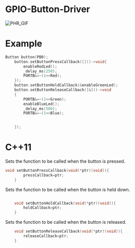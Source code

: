 # GPIO-Button-Driver


![PHR_GIF](https://github.com/hammerinformation/ue-fps/assets/51826786/8e84d4cb-a346-4ceb-bfcd-ec31ce09ec52)





# Example

```cpp
Button button(PB0);
	button.setButtonPressCallback([]()->void{
		enableRedLed();
		_delay_ms(250);
		PORTB&=~(1<<Red);
	});
	button.setButtonHoldCallback(&enableGreenLed);
	button.setButtonReleaseCallback([&]()->void
	{
		PORTB&=~(1<<Green);
		enableBlueLed();
		_delay_ms(500);
		PORTB&=~(1<<Blue);

		
	});
```

# C++11 

Sets the function to be called when the button is pressed.
```cpp
void setButtonPressCallback(void(*ptr)(void)){
		pressCallback=ptr;
	}
```


Sets the function to be called when the button is held down.
```cpp

	void setButtonHoldCallback(void(*ptr)(void)){
		holdCallback=ptr;
	}
```


Sets the function to be called when the button is released.
```cpp
	void setButtonReleaseCallback(void(*ptr)(void)){
		releaseCallback=ptr;
	}

```


